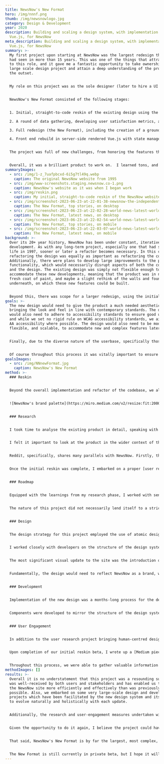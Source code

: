 ```yaml
---
title: NewsNow's New Format
hero: /img/nnnf.png
thumb: /img/newsnowlogo.jpg
category: Design & Development
year: 2020
description: Building and scaling a design system, with implementation in
  Vue.js, for NewsNow
meta_description: Building and scaling a design system, with implementation in
  Vue.js, for NewsNow
summary: >-
  My first project upon starting at NewsNow was the largest redesign the product
  had seen in more than 15 years. This was one of the things that attracted me
  to this role, and it gave me a fantastic opportunity to take ownership of a
  large scale design project and attain a deep understanding of the product from
  the outset.


  My role on this project was as the sole designer (later to hire a UI designer to join me), front end developer (working as part of the development team), and to work alongside the COO and CEO on product management.


  NewsNow's New Format consisted of the following stages:


  1. Initial, straight-to-code reskin of the existing design using the in-house containerised development platform (which has since had an open source release as [Dockside](https://dockside.io/))

  2. A round of data gathering, developing user satisfaction metrics, and [user research](/work/case-studies/newsnow-user-research-initiative)

  3. Full redesign (the New Format), including the creation of a ground-up atomic design system

  4. Front end rebuild in server-side rendered Vue.js with state management via VueX


  The project was full of new challenges, from honoring the features that loyal users relied on while balancing the introduction of new functionality, to developing the brand identity of the business, to developing our entirely new front end infrastructure.


  Overall, it was a brilliant product to work on.  I learned tons, and took great satisfaction in a quality piece of work that I devoted over two years to delivering, and that was by all measures a success.
summaryImages:
  - src: /img/1-z_7uafpbcxd-6i5g7tl49q.webp
    caption: The original NewsNow website from 1995
  - src: /img/www-screenshots.staging.newsnow.co-1.png
    caption: NewsNow's website as it was when I began work
  - src: /img/reskin.png
    caption: My initial, straight-to-code reskin of the NewsNow website
  - src: /img/screenshot-2023-06-23-at-22-01-38-newsnow-the-independent-news-discovery-platform.png
    caption: The New Format, top stories, on desktop
  - src: /img/screenshot-2023-06-23-at-22-02-28-world-news-latest-world-news-newsnow.png
    caption: The New Format, latest news, on desktop
  - src: /img/screenshot-2023-06-23-at-22-02-54-world-news-latest-world-news-newsnow.jpg
    caption: The New Format, top stories, on mobile
  - src: /img/screenshot-2023-06-23-at-22-03-07-world-news-latest-world-news-newsnow.jpg
    caption: The New Format, latest news, on mobile
background: >-
  Over its 20+ year history, NewsNow has been under constant, iterative
  development. As with any long-term project, especially one that had started
  life in 1997, sooner or later a refactor becomes necessary. In this case,
  refactoring the design was equally as important as refactoring the codebase.
  Additionally, there were plans to develop large improvements to the product’s
  functionality, which would necessarily disrupt aspects of both the codebase
  and the design. The existing design was simply not flexible enough to
  accommodate these new developments, meaning that the product was in need of a
  fresh coat of paint, and maybe a slight rethink of the walls and foundations
  underneath, on which these new features could be built.


  Beyond this, there was scope for a larger redesign, using the initial reskin as a foundational starting-point. The New Format, as we called it, would be a large undertaking, with many stages of iteration and research.
goals: >-
  The new design would need to give the product a much needed aesthetic lift,
  bringing the look and feel in line with contemporary standards. The design
  would also need to adhere to accessibility standards to ensure good usability,
  and while we set no rigid rule on WCAG accessibility standards, we aimed for
  AA accessibility where possible. The design would also need to be modular,
  flexible, and scalable, to accommodate new and complex features later on. 


  Finally, due to the diverse nature of the userbase, specifically those in English-speaking countries in the developing world, the product would need to retain its high level of browser compatibility, offering an improved experience to people browsing on feature phones, using Opera Mini with extreme data saving enabled.


  Of course throughout this process it was vitally important to ensure that our updates were beneficial to NewsNow's extremely large, loyal, and long-standing user base.
goalsImages:
  - src: /img/NNnewFormat.jpg
    caption: NewsNow's New Format
method: >-
  ### Reskin


  Beyond the overall implementation and refactor of the codebase, we also tested rigorously to ensure a high level of browser compatibility. The site is fully compatible with Opera Mini on feature phones, bar certain customisation features, and user accounts. Additionally, I devised a new alternative to the existing device-detection system which relied heavily on javascript and resulted in a complex matrix of site versions that required individual support. This system used a combination of media queries and support queries in CSS to accurately identify the devices needing special support, and unified site versions for other devices which previously had to be catered for individually, resulting in a much more easily maintainable system.


  ![NewsNow's brand palette](https://miro.medium.com/v2/resize:fit:2000/format:webp/1*GA0hYK7JtIrDuk1F1IaUkQ.png)


  ### Research


  I took time to analyse the existing product in detail, speaking with members from all areas of the business, including development, editorial, and senior management, to get a full and comprehensive understanding of the business, the product, and the underlying technology.


  I felt it important to look at the product in the wider context of the industry, to see how we might want to position ourselves relative to other news aggregators, publishers, and social platforms. NewsNow is unique in this sense; it is a news aggregator that performs similar functions to those by the likes of Google, Apple, and Yahoo, but the number of individual topics and the number of headlines on a given page is more akin to the likes of social media platforms, such as Facebook, Twitter or Reddit. 


  Reddit, specifically, shares many parallels with NewsNow. Firstly, the Information Architecture is inherently similar: Long feeds of headlines, for a near-endless variety of topics, algorithmically sorted and able to be reordered by chronology, popularity, or relevance. In addition, Reddit had also recently embarked on a large redesign project, moving away from a dense, text-based layout that had accumulated a dedicated and loyal userbase, just like that of NewsNow. On the basis of these parallels, I embarked on a [competitor analysis project](/articles/posts/2019-11-21-analysis-reddits-2018-redesign) of sorts, to understand the ‘what’, ‘why’ and ‘how’ of Reddit’s redesign, charting their roadmap, digging up metrics, some of which were kindly supplied to me by subreddit moderators, and drawing actionable conclusions which we were able to implement in our own redesign process. 


  Once the initial reskin was complete, I embarked on a proper [user research initative](https://emilsmith.pro/work/case-studies/newsnow-user-research-initiative) to inform our larger redesign as part of the New Format. This helped to guide our product development process throughout the remainder of my time at NewsNow, and changed our position on crucial decisions, such as how to introduce imagery, whcih aspects of the existing layout were most important to our users, and what kinds of navigational tools were fundamental to the experience. In most cases, our assumptions were challenged, or outright disproved!


  ### Roadmap


  Equipped with the learnings from my research phase, I worked with senior management to specify the scope and deliverables for the New Format, and within the development team to create a scope and task backlog for the technical requirements. We used Asana to manage the project, in which I constructed a set of timelines with clear dependencies between design and development, accounting for testing and refactoring, with a set launch date for our private, opt-in beta. We also took learnings from the Reddit case study to help inform our process, including the implementation of a system to manage user feedback, a public blog post to inform users of upcoming changes, and a staggered rollout to ensure feature-parity prior to the site-wide launch.


  The nature of this project did not necessarily lend itself to a strict goal-setting framework, as it was not intended to drive any specific metric, though we did employ rigorous in-app feedback tools so that we could check user satisfaction metrics throughout the rollout. The success of the project would be measured in our resulting ability to scale and develop the product in the future, and the satisfaction of our dedicated core user base.


  ### Design


  The design strategy for this project employed the use of atomic design principles to create a modular, component-based design system in Figma, with standardised tokens for measurements, colours, and typography, and context-agnostic, BEM-style components for all UI elements, templates, and pages. The design would be carefully tested against WCAG accessibility guidelines to ensure that colour contrast ratios, font sizes, and interactive elements were sufficiently distinguished and usable.


  I worked closely with developers on the structure of the design system, since I would also be responsible for building a large proportion of the front end. We discussed stacks, tooling, and coding practices, and used those decisions to inform the kind of functionality we could include in the design. This cohesion between design and development is something I strive for in my work, and the result of this holistic approach is always hugely beneficial.


  The most significant visual update to the site was the introduction of imagery. NewsNow had never hosted images before in all its decades of life, and this was a huge update to the overall user experience, especially considering the perspective of users who had been devotedly scouring through lists of plain text headlines for years. Interestingly, the results of our user research suggested that most users would be very satisfied with an image-heavy, grid-based layout. However, there was a clear segment who absolutely preferred the old list style. This led us to introduce a layout mode toggle, enabling users to customise the experience for themselves.


  Fundamentally, the design would need to reflect NewsNow as a brand, which was a challenge in itself, since the business had not previously devoted much time to developing a formal brand identity. On this basis, I engaged with senior management over several brainstorming sessions to develop a preliminary brand guidelines document, which included the specification of brand values, identity, and ethos, as well as some visual elements such as typographic rules, a new colour palette, and logo guidelines. Of course, the visual aspects of this document were intended to be under constant evolution throughout the design process, the definition of the core brand values and identity was instrumental in subsequent design decisions.


  ### Development


  Implementation of the new design was a months-long process for the development team at NewsNow. I was responsible for the majority of the front-end build, working closely with a full-stack software developer on migrating from NewsNow’s bespoke, in-house, Perl-based templating system to our new stack, consisting of Perl on the back end, with server-side rendered Vue.js, complete with state management, on the front end. This was a fantastic system to work with; SSR allowed us to preserve our SEO juice, and VueX enabled us to create a seamless experience, client-side. 


  Components were developed to mirror the structure of the design system, using BEM syntax and isolated component templates. We took time and care to evaluate and audit the existing code, selecting chunks for preservation, removal, or refactoring. Through this process we also identified features that had gone unused for months or years and were able to simplify the site functionality by pruning such features from the product. 


  ### User Engagement


  In addition to the user research project bringing human-centred design into the operational process at NewsNow, we also made sure to engage users regularly throughout the rollout process.


  Upon completion of our initial reskin beta, I wrote up a [Medium piece, outlining our redesign](https://medium.com/newsnow/welcome-to-the-newsnow-redesign-925ccdf008f8) for our users. People who were offered the chance to take part in the beta were directed to this piece to read about the changes being made, the reasoning behind those changes, and the positive impacts those changes were designed to make. In addition, those who took part in the beta were prompted for NPS-style ratings of the new design and offered the opportunity to give in-app feedback, for which we guaranteed a response from the team. Through this feedback mechanic, we were able to assemble a research panel of loyal NewsNow users who agreed to take part in the upcoming research project ahead of the New Format.


  Throughout this process, we were able to gather valuable information which we used to iterate and improve on the design prior to our full launch, and it served as a valuable precedent for future research projects. We were also able to develop a previously absent rapport with our users; we responded to each and every piece of feedback we received, engaging directly with the people who used the product, and giving them the opportunity to contribute to the development of the product.
methodImages: []
results: >-
  Overall it is no understatement that this project was a resounding success. It
  was well-received by both users and stakeholders and has enabled us to work on
  the NewsNow site more efficiently and effectively than was previously
  possible. Also, we embarked on some very large-scale design and development
  projects which have been facilitated by the new design system and its ability
  to evolve naturally and holistically with each update.


  Additionally, the research and user-engagement measures undertaken within this project have helped to inform various subsequent projects, and paved the way for further rounds of user interviews, the development of user personas, and user demographic initiatives. User satisfaction metrics climbed steadily during my time at NewsNow.


  Given the opportunity to do it again, I believe the project could have benefitted from a more thorough preliminary user research phase, to gather clear and identifiable pain points in the existing UX, and potentially free up some of the initial restrictions surrounding legacy styles and layout, by way of being able to make informed decisions and improve upon the existing formula. Further to this, I would have liked to have set OKRs from the outset, based on such knowledge, to better evaluate the outcomes of the project. 


  That said, NewsNow's New Format is by far the largest, most complex, and highest quality piece of work I've accomplished to date. It was a fantastic opportunity to rapidly and thoroughly expand my skills in UX, design, product management, and javascript development all at once, over the course of an intensive two years. 


  The New Format is still currently in private beta, but I hope it will launch soon.
---
```

